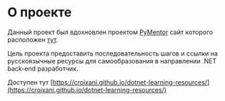 # О проекте
Данный проект был вдохновлен проектом [PyMentor](https://github.com/pymentor/pymentor-landing-page/) сайт которого расположен [тут](https://pymentor.github.io/pymentor-landing-page/dist/). 

Цель проекта предоставить последовательность шагов и ссылки на русскоязычные ресурсы для самообразования в направлении .NET back-end разработчик.

Доступен тут [https://croixani.github.io/dotnet-learning-resources/](https://croixani.github.io/dotnet-learning-resources/)
